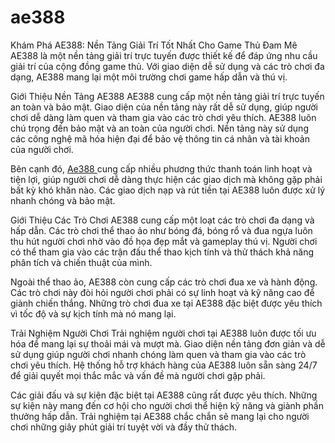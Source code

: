 # ae388
Khám Phá AE388: Nền Tảng Giải Trí Tốt Nhất Cho Game Thủ Đam Mê
AE388 là một nền tảng giải trí trực tuyến được thiết kế để đáp ứng nhu cầu giải trí của cộng đồng game thủ. Với giao diện dễ sử dụng và các trò chơi đa dạng, AE388 mang lại một môi trường chơi game hấp dẫn và thú vị.

Giới Thiệu Nền Tảng AE388
AE388 cung cấp một nền tảng giải trí trực tuyến an toàn và bảo mật. Giao diện của nền tảng này rất dễ sử dụng, giúp người chơi dễ dàng làm quen và tham gia vào các trò chơi yêu thích. AE388 luôn chú trọng đến bảo mật và an toàn của người chơi. Nền tảng này sử dụng các công nghệ mã hóa hiện đại để bảo vệ thông tin cá nhân và tài khoản của người chơi.

Bên cạnh đó, <a href="https://ae388.online"> Ae388 </a> cung cấp nhiều phương thức thanh toán linh hoạt và tiện lợi, giúp người chơi dễ dàng thực hiện các giao dịch mà không gặp phải bất kỳ khó khăn nào. Các giao dịch nạp và rút tiền tại AE388 luôn được xử lý nhanh chóng và bảo mật.

Giới Thiệu Các Trò Chơi
AE388 cung cấp một loạt các trò chơi đa dạng và hấp dẫn. Các trò chơi thể thao ảo như bóng đá, bóng rổ và đua ngựa luôn thu hút người chơi nhờ vào đồ họa đẹp mắt và gameplay thú vị. Người chơi có thể tham gia vào các trận đấu thể thao kịch tính và thử thách khả năng phân tích và chiến thuật của mình.

Ngoài thể thao ảo, AE388 còn cung cấp các trò chơi đua xe và hành động. Các trò chơi này đòi hỏi người chơi phải có sự linh hoạt và kỹ năng cao để giành chiến thắng. Những trò chơi đua xe tại AE388 đặc biệt được yêu thích vì tốc độ và sự kịch tính mà nó mang lại.

Trải Nghiệm Người Chơi
Trải nghiệm người chơi tại AE388 luôn được tối ưu hóa để mang lại sự thoải mái và mượt mà. Giao diện nền tảng đơn giản và dễ sử dụng giúp người chơi nhanh chóng làm quen và tham gia vào các trò chơi yêu thích. Hệ thống hỗ trợ khách hàng của AE388 luôn sẵn sàng 24/7 để giải quyết mọi thắc mắc và vấn đề mà người chơi gặp phải.

Các giải đấu và sự kiện đặc biệt tại AE388 cũng rất được yêu thích. Những sự kiện này mang đến cơ hội cho người chơi thể hiện kỹ năng và giành phần thưởng hấp dẫn. Trải nghiệm tại AE388 chắc chắn sẽ mang lại cho người chơi những giây phút giải trí tuyệt vời và đầy thử thách.

